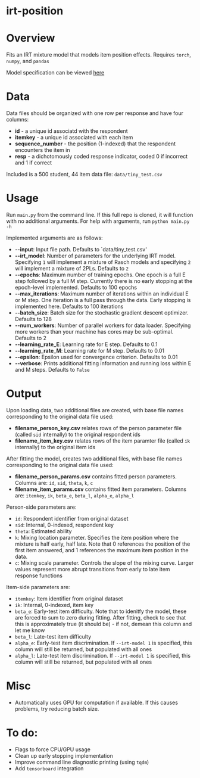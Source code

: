 # irt-position

# Overview

Fits an IRT mixture model that models item position effects. Requires `torch`, `numpy`, and `pandas`

Model specification can be viewed [here](http://mathb.in/49304)

# Data

Data files should be organized with one row per response and have four columns:

- **id** - a unique id associatd with the respondent
- **itemkey** - a unique id associated with each item
- **sequence_number** - the position (1-indexed) that the respondent encounters the item in
- **resp** - a dichotomously coded response indicator, coded 0 if incorrect and 1 if correct

Included is a 500 student, 44 item data file: `data/tiny_test.csv`

# Usage

Run `main.py` from the command line. If this full repo is cloned, it will function with no additional arguments. For help with arguments, run `python main.py -h`

Implemented arguments are as follows:

- **--input**: Input file path. Defaults to `data/tiny_test.csv'
- **--irt_model**: Number of parameters for the underlying IRT model. Specifying `1` will implement a mixture of Rasch models and specifying `2` will implement a mixture of 2PLs. Defaults to `2`
- **--epochs**: Maximum number of training epochs. One epoch is a full E step followed by a full M step. Currently there is no early stopping at the epoch-level implemented. Defaults to 100 epochs
- **--max_iterations**: Maximum number of iterations within an individual E or M step. One iteration is a full pass through the data. Early stopping is implemented here. Defaults to 100 iterations
- **--batch_size**: Batch size for the stochastic gradient descent optimizer. Defaults to 128
- **--num_workers**: Number of parallel workers for data loader. Specifying more workers than your machine has cores may be sub-optimal. Defaults to 2
- **--learning_rate_E**: Learning rate for E step. Defaults to 0.1
- **--learning_rate_M**: Learning rate for M step. Defaults to 0.01
- **--epsilon**: Epsilon used for convergence criterion. Defaults to 0.01
- **--verbose**: Prints additional fitting information and running loss within E and M steps. Defaults to `False`


# Output

Upon loading data, two additional files are created, with base file names corresponding to the original data file used:

- **filename\_person\_key.csv** relates rows of the person parameter file (called `sid` internally) to the original respondent ids
- **filename\_item\_key.csv** relates rows of the item paramter file (called `ik` internally) to the original item ids

After fitting the model, creates two additional files, with base file names corresponding to the original data file used:


- **filename\_person\_params.csv** contains fitted person parameters. Columns are: `id`, `sid`, `theta`, `k`, `c`
- **filename\_item\_params.csv** contains fitted item parameters. Columns are: `itemkey`, `ik`, `beta_e`, `beta_l`, `alpha_e`, `alpha_l`

Person-side parameters are:

- `id`: Respondent identifier from original dataset
- `sid`: Internal, 0-indexed, respondent key
- `theta`: Estimated ability
- `k`: Mixing location parameter. Specifies the item position where the mixture is half early, half late. Note that 0 references the position of the first item answered, and 1 references the maximum item position in the data.
- `c`: Mixing scale parameter. Controls the slope of the mixing curve. Larger values represent more abrupt transitions from early to late item response functions

Item-side parameters are:

- `itemkey`: Item identifier from original dataset
- `ik`: Internal, 0-indexed, item key
- `beta_e`: Early-test item difficulty. Note that to idenitfy the model, these are forced to sum to zero during fitting. After fitting, check to see that this is approximately true (it should be) - if not, demean this column and let me know
- `beta_l`: Late-test item difficulty
- `alpha_e`: Early-test item discrimination. If `--irt-model 1` is specified, this column will still be returned, but populated with all ones
- `alpha_l`: Late-test item discrimination. If `--irt-model 1` is specified, this column will still be returned, but populated with all ones

# Misc

- Automatically uses GPU for computation if available. If this causes problems, try reducing batch size.

# To do:

- Flags to force CPU/GPU usage
- Clean up early stopping implementation
- Improve command line diagnostic printing (using `tqdm`)
- Add `tensorboard` integration
